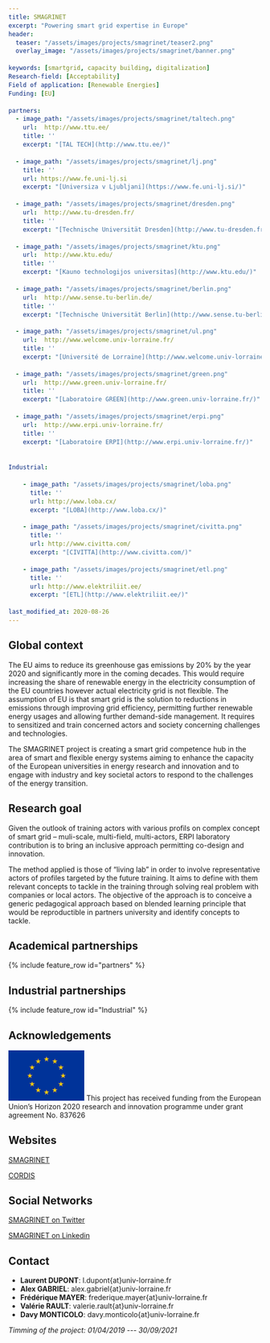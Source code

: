 ```yaml
---
title: SMAGRINET
excerpt: "Powering smart grid expertise in Europe"
header:
  teaser: "/assets/images/projects/smagrinet/teaser2.png"
  overlay_image: "/assets/images/projects/smagrinet/banner.png"

keywords: [smartgrid, capacity building, digitalization]
Research-field: [Acceptability]
Field of application: [Renewable Energies]
Funding: [EU]

partners:
  - image_path: "/assets/images/projects/smagrinet/taltech.png"
    url:  http://www.ttu.ee/
    title: ''
    excerpt: "[TAL TECH](http://www.ttu.ee/)"

  - image_path: "/assets/images/projects/smagrinet/lj.png"
    title: ''
    url: https://www.fe.uni-lj.si
    excerpt: "[Universiza v Ljubljani](https://www.fe.uni-lj.si/)"

  - image_path: "/assets/images/projects/smagrinet/dresden.png"
    url:  http://www.tu-dresden.fr/
    title: ''
    excerpt: "[Technische Universität Dresden](http://www.tu-dresden.fr/)"

  - image_path: "/assets/images/projects/smagrinet/ktu.png"
    url:  http://www.ktu.edu/
    title: ''
    excerpt: "[Kauno technologijos universitas](http://www.ktu.edu/)"

  - image_path: "/assets/images/projects/smagrinet/berlin.png"
    url:  http://www.sense.tu-berlin.de/
    title: ''
    excerpt: "[Technische Universität Berlin](http://www.sense.tu-berlin.de/)"

  - image_path: "/assets/images/projects/smagrinet/ul.png"
    url:  http://www.welcome.univ-lorraine.fr/
    title: ''
    excerpt: "[Université de Lorraine](http://www.welcome.univ-lorraine.fr/)"

  - image_path: "/assets/images/projects/smagrinet/green.png"
    url:  http://www.green.univ-lorraine.fr/
    title: ''
    excerpt: "[Laboratoire GREEN](http://www.green.univ-lorraine.fr/)"

  - image_path: "/assets/images/projects/smagrinet/erpi.png"
    url:  http://www.erpi.univ-lorraine.fr/
    title: ''
    excerpt: "[Laboratoire ERPI](http://www.erpi.univ-lorraine.fr/)" 


Industrial:

    - image_path: "/assets/images/projects/smagrinet/loba.png"  
      title: ''
      url: http://www.loba.cx/
      excerpt: "[LOBA](http://www.loba.cx/)"

    - image_path: "/assets/images/projects/smagrinet/civitta.png"  
      title: ''
      url: http://www.civitta.com/
      excerpt: "[CIVITTA](http://www.civitta.com/)"

    - image_path: "/assets/images/projects/smagrinet/etl.png"  
      title: ''
      url: http://www.elektriliit.ee/
      excerpt: "[ETL](http://www.elektriliit.ee/)"

last_modified_at: 2020-08-26
---
```



## Global context

The EU aims to reduce its greenhouse gas emissions by 20% by the year 2020 and significantly more in the coming decades. This would require increasing the share of renewable energy in the electricity consumption of the EU countries however actual electricity grid is not flexible. The assumption of EU is that smart grid is the solution to reductions in emissions through improving grid efficiency, permitting further renewable energy usages and allowing further demand-side management. It requires to sensitized and train concerned actors and society concerning challenges and technologies.  

The SMAGRINET project is creating a smart grid competence hub in the area of smart and flexible energy systems aiming to enhance the capacity of the European universities in energy research and innovation and to engage with industry and key societal actors to respond to the challenges of the energy transition.


## Research goal

Given the outlook of training actors with various profils on complex concept of smart grid – muli-scale, multi-field, multi-actors, ERPI laboratory contribution is to bring an inclusive approach permitting co-design and innovation.  

The method applied is those of “living lab” in order to involve representative actors of profiles targeted by the future training. It aims to define with them relevant concepts to tackle in the training through solving real problem with companies or local actors. The objective of the approach is to conceive a generic pedagogical approach based on blended learning principle that would be reproductible in partners university and identify concepts to tackle.

## Academical partnerships

{% include feature_row id="partners" %}


## Industrial partnerships

{% include feature_row id="Industrial" %}




## Acknowledgements

<img src="/assets/images/projects/smagrinet/eu.png"  alt= "European Union" width="30%" class="align-right">
This project has received funding from the European Union’s Horizon 2020 research and innovation programme under grant agreement No. 837626


## Websites

<i class="fas fa-link"></i>  [SMAGRINET](https://www.smagrinet.eu)  

<i class="far fa-id-card"></i> [CORDIS](https://cordis.europa.eu/project/id/837626)  

##  Social Networks 

<i class="fab fa-twitter-square"></i> [SMAGRINET on Twitter](https://twitter.com/smagrinet)  

<i class="fab fa-linkedin"></i> [SMAGRINET on Linkedin](https://www.linkedin.com/company/smagrinet/)




## Contact
* **Laurent DUPONT**: l.dupont{at}univ-lorraine.fr
* **Alex GABRIEL**: alex.gabriel{at}univ-lorraine.fr
* **Frédérique MAYER**: frederique.mayer{at}univ-lorraine.fr
* **Valérie RAULT**: valerie.rault{at}univ-lorraine.fr
* **Davy MONTICOLO**: davy.monticolo{at}univ-lorraine.fr


 *Timming of the project: 01/04/2019 --- 30/09/2021*
